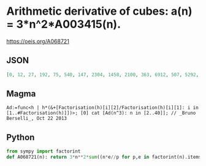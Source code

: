 # Arithmetic derivative of cubes: a\(n\) \= 3\*n^2\*A003415\(n\)\.
https://oeis.org/A068721
## JSON
```JSON
[0, 12, 27, 192, 75, 540, 147, 2304, 1458, 2100, 363, 6912, 507, 5292, 5400, 24576, 867, 20412, 1083, 28800, 13230, 18876, 1587, 76032, 18750, 30420, 59049, 75264, 2523, 83700, 2883, 245760, 45738, 65892, 44100]
```
## Magma
```Magma
Ad:=func<h | h*(&+[Factorisation(h)[i][2]/Factorisation(h)[i][1]: i in [1..#Factorisation(h)]])>; [0] cat [Ad(n^3): n in [2..40]]; // _Bruno Berselli_, Oct 22 2013
```
## Python
```Python
from sympy import factorint
def A068721(n): return 3*n**2*sum((n*e//p for p,e in factorint(n).items())) if n > 1 else 0 # _Chai Wah Wu_, Nov 03 2022
```
